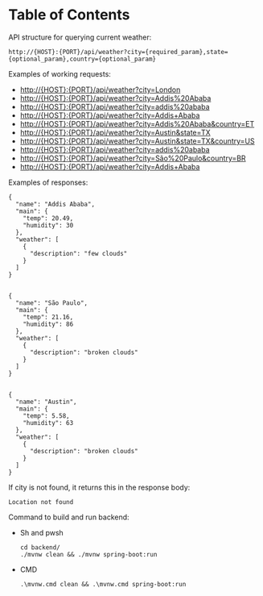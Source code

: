 
# Table of Contents



API structure for querying current weather:

    http://{HOST}:{PORT}/api/weather?city={required_param},state={optional_param},country={optional_param}

Examples of working requests:

-   <http://{HOST}:{PORT}/api/weather?city=London>
-   <http://{HOST}:{PORT}/api/weather?city=Addis%20Ababa>
-   <http://{HOST}:{PORT}/api/weather?city=addis%20ababa>
-   <http://{HOST}:{PORT}/api/weather?city=Addis+Ababa>
-   <http://{HOST}:{PORT}/api/weather?city=Addis%20Ababa&country=ET>
-   <http://{HOST}:{PORT}/api/weather?city=Austin&state=TX>
-   <http://{HOST}:{PORT}/api/weather?city=Austin&state=TX&country=US>
-   <http://{HOST}:{PORT}/api/weather?city=addis%20ababa>
-   <http://{HOST}:{PORT}/api/weather?city=São%20Paulo&country=BR>
-   <http://{HOST}:{PORT}/api/weather?city=Addis+Ababa>

Examples of responses:

    {
      "name": "Addis Ababa",
      "main": {
        "temp": 20.49,
        "humidity": 30
      },
      "weather": [
        {
          "description": "few clouds"
        }
      ]
    }
    
    
    {
      "name": "São Paulo",
      "main": {
        "temp": 21.16,
        "humidity": 86
      },
      "weather": [
        {
          "description": "broken clouds"
        }
      ]
    }
    
    
    {
      "name": "Austin",
      "main": {
        "temp": 5.58,
        "humidity": 63
      },
      "weather": [
        {
          "description": "broken clouds"
        }
      ]
    }

If city is not found, it returns this in the response body:

    Location not found

Command to build and run backend:

-   Sh and pwsh
    
        cd backend/
        ./mvnw clean && ./mvnw spring-boot:run
-   CMD
    
        
        .\mvnw.cmd clean && .\mvnw.cmd spring-boot:run


